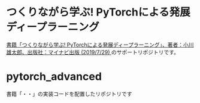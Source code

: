 # つくりながら学ぶ! PyTorchによる発展ディープラーニング

[書籍「つくりながら学ぶ! PyTorchによる発展ディープラーニング」、著者：小川雄太郎、出版社：マイナビ出版 (2019/7/29) ](https://www.amazon.co.jp/dp/4839970254/)のサポートリポジトリです。



# pytorch_advanced
書籍「・・」の実装コードを配置したリポジトリです
